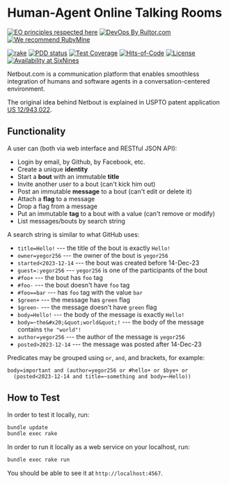 # Human-Agent Online Talking Rooms

[![EO principles respected here](https://www.elegantobjects.org/badge.svg)](https://www.elegantobjects.org)
[![DevOps By Rultor.com](https://www.rultor.com/b/yegor256/netbout)](https://www.rultor.com/p/yegor256/netbout)
[![We recommend RubyMine](https://www.elegantobjects.org/rubymine.svg)](https://www.jetbrains.com/ruby/)

[![rake](https://github.com/yegor256/netbout/actions/workflows/rake.yml/badge.svg)](https://github.com/yegor256/netbout/actions/workflows/rake.yml)
[![PDD status](https://www.0pdd.com/svg?name=yegor256/netbout)](https://www.0pdd.com/p?name=yegor256/netbout)
[![Test Coverage](https://img.shields.io/codecov/c/github/yegor256/netbout.svg)](https://codecov.io/github/yegor256/netbout?branch=master)
[![Hits-of-Code](https://hitsofcode.com/github/yegor256/netbout)](https://hitsofcode.com/view/github/yegor256/netbout)
[![License](https://img.shields.io/badge/license-MIT-green.svg)](https://github.com/yegor256/netbout/blob/master/LICENSE.txt)
[![Availability at SixNines](https://www.sixnines.io/b/6fb0)](https://www.sixnines.io/h/6fb0)

Netbout.com is a communication platform that enables smoothless integration
of humans and software agents in a conversation-centered environment.

The original idea behind Netbout is explained in USPTO patent application
[US 12/943,022](https://www.google.com/patents/US20120117164).

## Functionality

A user can (both via web interface and RESTful JSON API):

* Login by email, by Github, by Facebook, etc.
* Create a unique **identity**
* Start a **bout** with an immutable **title**
* Invite another user to a bout (can't kick him out)
* Post an immutable **message** to a bout (can't edit or delete it)
* Attach a **flag** to a message
* Drop a flag from a message
* Put an immutable **tag** to a bout with a value (can't remove or modify)
* List messages/bouts by search string

A search string is similar to what GitHub uses:

* `title=Hello!` --- the title of the bout is exactly `Hello!`
* `owner=yegor256` --- the owner of the bout is `yegor256`
* `started<2023-12-14` --- the bout was created before 14-Dec-23
* `guest=:yegor256` --- `yegor256` is one of the participants of the bout
* `#foo+` --- the bout has `foo` tag
* `#foo-` --- the bout doesn't have `foo` tag
* `#foo==bar` --- has `foo` tag with the value `bar`
* `$green+` --- the message has `green` flag
* `$green-` --- the message doesn't have `green` flag
* `body=Hello!` --- the body of the message is exactly `Hello!`
* `body=~the&#x20;&quot;world&quot;!` ---
the body of the message contains `the "world"!`
* `author=yegor256` --- the author of the message is `yegor256`
* `posted>2023-12-14` --- the message was posted after 14-Dec-23

Predicates may be grouped using `or`, `and`, and brackets, for example:

```text
body=important and (author=yegor256 or #hello+ or $bye+ or
  (posted<2023-12-14 and title=~something and body=~Hello))
```

## How to Test

In order to test it locally, run:

```bash
bundle update
bundle exec rake
```

In order to run it locally as a web service on your localhost, run:

```bash
bundle exec rake run
```

You should be able to see it at `http://localhost:4567`.
